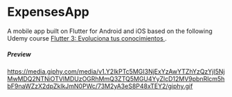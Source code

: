 # ExpensesApp

A mobile app built on Flutter for Android and iOS based on the following Udemy course [Flutter 3: Evoluciona tus conocimientos
](https://www.udemy.com/course/flutter-evoluciona-tus-habilidades).

##### Preview
https://media.giphy.com/media/v1.Y2lkPTc5MGI3NjExYzAwYTZhYzQzYjI5NjMwMDQ2NTNiOTVlMDUzOGRhMmQ3ZTQ5MGU4YyZlcD12MV9pbnRlcm5hbF9naWZzX2dpZklkJmN0PWc/73M2yA3eS8P48xTEY2/giphy.gif
